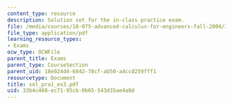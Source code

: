 ```yaml
---
content_type: resource
description: Solution set for the in-class practice exam.
file: /media/courses/18-075-advanced-calculus-for-engineers-fall-2004/33b4c460ec7195cb0b65543d35ae4a0d_sol_pra1_ex3.pdf
file_type: application/pdf
learning_resource_types:
- Exams
ocw_type: OCWFile
parent_title: Exams
parent_type: CourseSection
parent_uid: 18e024d4-6042-78cf-ab50-a4ccd259fff1
resourcetype: Document
title: sol_pra1_ex3.pdf
uid: 33b4c460-ec71-95cb-0b65-543d35ae4a0d
---
```

